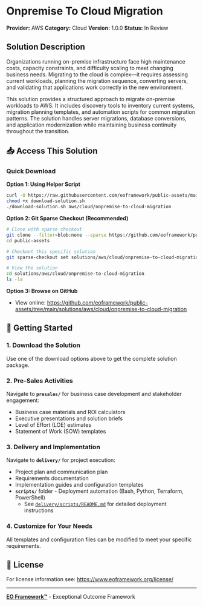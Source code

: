 # Onpremise To Cloud Migration

**Provider:** AWS
**Category:** Cloud
**Version:** 1.0.0
**Status:** In Review

## Solution Description

Organizations running on-premise infrastructure face high maintenance costs, capacity constraints, and difficulty scaling to meet changing business needs. Migrating to the cloud is complex—it requires assessing current workloads, planning the migration sequence, converting servers, and validating that applications work correctly in the new environment.

This solution provides a structured approach to migrate on-premise workloads to AWS. It includes discovery tools to inventory current systems, migration planning templates, and automation scripts for common migration patterns. The solution handles server migrations, database conversions, and application modernization while maintaining business continuity throughout the transition.


## 📥 Access This Solution

### Quick Download

**Option 1: Using Helper Script**
```bash
curl -O https://raw.githubusercontent.com/eoframework/public-assets/main/download-solution.sh
chmod +x download-solution.sh
./download-solution.sh aws/cloud/onpremise-to-cloud-migration
```

**Option 2: Git Sparse Checkout (Recommended)**
```bash
# Clone with sparse checkout
git clone --filter=blob:none --sparse https://github.com/eoframework/public-assets.git
cd public-assets

# Checkout this specific solution
git sparse-checkout set solutions/aws/cloud/onpremise-to-cloud-migration

# View the solution
cd solutions/aws/cloud/onpremise-to-cloud-migration
ls -la
```

**Option 3: Browse on GitHub**
- View online: https://github.com/eoframework/public-assets/tree/main/solutions/aws/cloud/onpremise-to-cloud-migration

## 🚀 Getting Started

### 1. Download the Solution
Use one of the download options above to get the complete solution package.

### 2. Pre-Sales Activities
Navigate to **`presales/`** for business case development and stakeholder engagement:
- Business case materials and ROI calculators
- Executive presentations and solution briefs
- Level of Effort (LOE) estimates
- Statement of Work (SOW) templates

### 3. Delivery and Implementation
Navigate to **`delivery/`** for project execution:
- Project plan and communication plan
- Requirements documentation
- Implementation guides and configuration templates
- **`scripts/`** folder - Deployment automation (Bash, Python, Terraform, PowerShell)
  - See [`delivery/scripts/README.md`](delivery/scripts/README.md) for detailed deployment instructions

### 4. Customize for Your Needs
All templates and configuration files can be modified to meet your specific requirements.

## 📄 License

For license information see: https://www.eoframework.org/license/

---

**[EO Framework™](https://eoframework.org)** - Exceptional Outcome Framework
